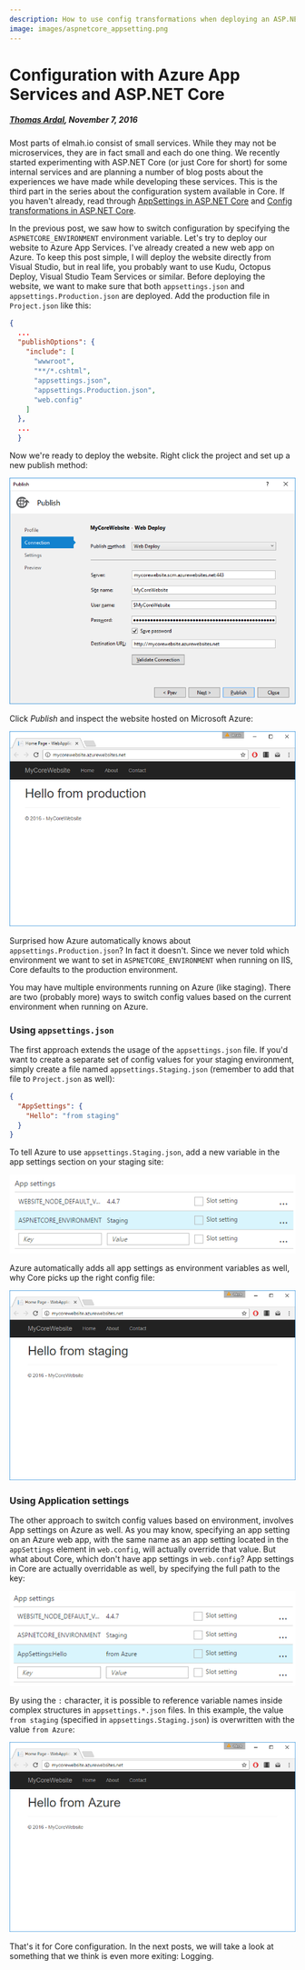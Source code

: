 ```yaml
---
description: How to use config transformations when deploying an ASP.NET Core website to Microsoft Azure using either a JSON file or Azure application settings.
image: images/aspnetcore_appsetting.png
---
```


# Configuration with Azure App Services and ASP.NET Core

##### [Thomas Ardal](http://elmah.io/about/), November 7, 2016

Most parts of elmah.io consist of small services. While they may not be microservices, they are in fact small and each do one thing. We recently started experimenting with ASP.NET Core (or just Core for short) for some internal services and are planning a number of blog posts about the experiences we have made while developing these services. This is the third part in the series about the configuration system available in Core. If you haven't already, read through [AppSettings in ASP.NET Core](appsettings-in-aspnetcore.md) and [Config transformations in ASP.NET Core](config-transformations-in-aspnetcore.md).

In the previous post, we saw how to switch configuration by specifying the `ASPNETCORE_ENVIRONMENT` environment variable. Let's try to deploy our website to Azure App Services. I've already created a new web app on Azure. To keep this post simple, I will deploy the website directly from Visual Studio, but in real life, you probably want to use Kudu, Octopus Deploy, Visual Studio Team Services or similar. Before deploying the website, we want to make sure that both `appsettings.json` and `appsettings.Production.json` are deployed. Add the production file in `Project.json` like this:

```json
{
  ...
  "publishOptions": {
    "include": [
      "wwwroot",
      "**/*.cshtml",
      "appsettings.json",
      "appsettings.Production.json",
      "web.config"
    ]
  },
  ...
  }
```

Now we're ready to deploy the website. Right click the project and set up a new publish method:

![Publish profile for ASP.NET Core](images/aspnetcore_publish.png)

Click _Publish_ and inspect the website hosted on Microsoft Azure:

![ASP.NET Core hosted on Azure](images/aspnetcore_websiteonazure.png)

Surprised how Azure automatically knows about `appsettings.Production.json`? In fact it doesn't. Since we never told which environment we want to set in `ASPNETCORE_ENVIRONMENT` when running on IIS, Core defaults to the production environment.

You may have multiple environments running on Azure (like staging). There are two (probably more) ways to switch config values based on the current environment when running on Azure.

### Using `appsettings.json`

The first approach extends the usage of the `appsettings.json` file. If you'd want to create a separate set of config values for your staging environment, simply create a file named `appsettings.Staging.json` (remember to add that file to `Project.json` as well):

```json
{
  "AppSettings": {
    "Hello": "from staging"
  }
}
```

To tell Azure to use `appsettings.Staging.json`, add a new variable in the app settings section on your staging site:

![Specifying the Staging variable on Azure](images/aspnetcore_azure.png)

Azure automatically adds all app settings as environment variables as well, why Core picks up the right config file:

![ASP.NET Core on staging](images/aspnetcore_staging.png)

### Using Application settings

The other approach to switch config values based on environment, involves App settings on Azure as well. As you may know, specifying an app setting on an Azure web app, with the same name as an app setting located in the `appSettings` element in `web.config`, will actually override that value. But what about Core, which don't have app settings in `web.config`? App settings in Core are actually overridable as well, by specifying the full path to the key:

![Override app setting on Azure](images/aspnetcore_overrideappsettings.png)

By using the `:` character, it is possible to reference variable names inside complex structures in `appsettings.*.json` files. In this example, the value `from staging` (specified in `appsettings.Staging.json`) is overwritten with the value `from Azure`:

![ASP.NET Core website with overwritten value](images/aspnetcore_appsetting.png)

That's it for Core configuration. In the next posts, we will take a look at something that we think is even more exiting: Logging.